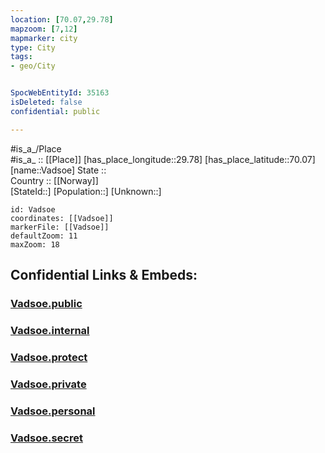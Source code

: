 ```yaml
---
location: [70.07,29.78] 
mapzoom: [7,12] 
mapmarker: city 
type: City
tags:
- geo/City


SpocWebEntityId: 35163
isDeleted: false
confidential: public

---
```

#is_a_/Place  
#is_a_ :: [[Place]] 
[has_place_longitude::29.78] 
[has_place_latitude::70.07] 
[name::Vadsoe] 
State ::  
Country :: [[Norway]]  
[StateId::] 
[Population::] 
[Unknown::] 


```leaflet
id: Vadsoe
coordinates: [[Vadsoe]] 
markerFile: [[Vadsoe]] 
defaultZoom: 11 
maxZoom: 18
```


## Confidential Links & Embeds: 

### [Vadsoe.public](/_public/\Earth\Continent\Europe\Europe~North\Norway\CityVadsoe.public.md) 

### [Vadsoe.internal](/_internal/\Earth\Continent\Europe\Europe~North\Norway\CityVadsoe.internal.md) 

### [Vadsoe.protect](/_protect/\Earth\Continent\Europe\Europe~North\Norway\CityVadsoe.protect.md) 

### [Vadsoe.private](/_private/\Earth\Continent\Europe\Europe~North\Norway\CityVadsoe.private.md) 

### [Vadsoe.personal](/_personal/\Earth\Continent\Europe\Europe~North\Norway\CityVadsoe.personal.md) 

### [Vadsoe.secret](/_secret/\Earth\Continent\Europe\Europe~North\Norway\CityVadsoe.secret.md)

